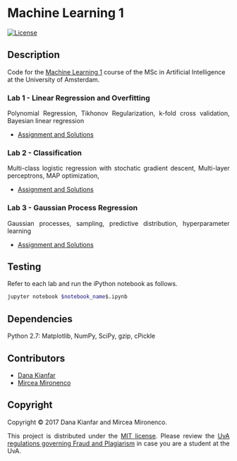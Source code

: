 # Machine Learning 1 

[![License](http://img.shields.io/:license-mit-blue.svg)](LICENSE)

## Description

Code for the [Machine Learning 1](http://studiegids.uva.nl/xmlpages/page/2017-2018-en/search-course/course/31203) course of the MSc in Artificial Intelligence at the University of Amsterdam.

### Lab 1 - Linear Regression and Overfitting

<p align="justify">
Polynomial Regression, Tikhonov Regularization, k-fold cross validation, Bayesian linear regression</p>

- [Assignment and Solutions](lab1/lab01_KIANFAR_MIRONENCO.ipynb)

### Lab 2 - Classification

<p align="justify">
Multi-class logistic regression with stochatic gradient descent, Multi-layer perceptrons, MAP optimization, </p>

- [Assignment and Solutions](lab2/lab02_KIANFAR_MIRONENCO.ipynb)

### Lab 3 - Gaussian Process Regression
<p align="justify">
Gaussian processes, sampling, predictive distribution, hyperparameter learning
</p>

- [Assignment and Solutions](lab3/lab03_KIANFAR_MIRONENCO.ipynb)


## Testing
Refer to each lab and run the iPython notebook as follows.
```bash
jupyter notebook $notebook_name$.ipynb
```
## Dependencies

Python 2.7: Matplotlib, NumPy, SciPy, gzip, cPickle

## Contributors

- [Dana Kianfar](https://github.com/danakianfar)
- [Mircea Mironenco](https://github.com/mirceamironenco)

## Copyright

Copyright © 2017 Dana Kianfar and Mircea Mironenco.

<p align="justify">
This project is distributed under the <a href="LICENSE">MIT license</a>. Please review the <a href="http://student.uva.nl/en/content/az/plagiarism-and-fraud/plagiarism-and-fraud.html">UvA regulations governing Fraud and Plagiarism</a> in case you are a student at the UvA.
</p>